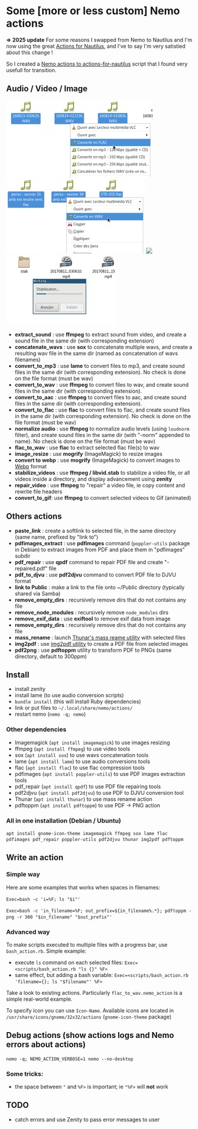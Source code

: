 # Some [more or less custom] Nemo actions

**=> 2025 update** For some reasons I swapped from Nemo to Nautilus and I'm now using the great [Actions for Nautilus](https://github.com/bassmanitram/actions-for-nautilus), and I've to say I'm very satistied about this change !

So I created a [Nemo actions to actions-for-nautilus](https://github.com/brunetton/Nemo-action-to-Nautilus-action-converter) script that I found very usefull for transition.

## Audio / Video / Image

![](screenshots/sound_conversion.png) ![](screenshots/flac_to_wav.png) ![](screenshots/image.webp) ![](screenshots/stabilize_videos.png)

  * **extract_sound** : use **ffmpeg** to extract sound from video, and create a sound file in the same dir (with corresponding extension)
  * **concatenate_wavs** : use **sox** to concatenate multiple wavs, and create a resulting wav file in the same dir (named as concatenation of wavs filenames)
  * **convert_to_mp3** : use **lame** to convert files to mp3, and create sound files in the same dir (with corresponding extension). No check is done on the file format (must be wav)
  * **convert_to_wav** : use **ffmpeg** to convert files to wav, and create sound files in the same dir (with corresponding extension).
  * **convert_to_aac** : use **ffmpeg** to convert files to aac, and create sound files in the same dir (with corresponding extension).
  * **convert_to_flac** : use **flac** to convert files to flac, and create sound files in the same dir (with corresponding extension). No check is done on the file format (must be wav)
  * **normalize audio** : use **ffmpeg** to normalize audio levels (using `loudnorm` filter), and create sound files in the same dir (with "-norm" appended to name). No check is done on the file format (must be wav)
  * **flac_to_wav** : use **flac** to extract selected flac file(s) to wav
  * **image_resize** : use **mogrify** (ImageMagick) to resize images
  * **convert to webp** : use **mogrify** (ImageMagick) to convert images to [Webp](https://en.wikipedia.org/wiki/WebP) format
  * **stabilize_videos** : use **ffmpeg / libvid.stab** to stabilize a video file, or all videos inside a directory, and display advancement using **zenity**
  * **repair_video** : use **ffmpeg** to "repair" a video file, ie copy content and rewrite file headers
  * **convert_to_gif**: use **ffmpeg** to convert selected videos to Gif (animated)

## Others actions

  * **paste_link** : create a softlink to selected file, in the same directory (same name, prefixed by "link to")
  * **pdfimages_extract** : use **pdfimages** command (`poppler-utils` package in Debian) to extract images from PDF and place them in "pdfimages" subdir
  * **pdf_repair** : use **qpdf** command to repair PDF file and create "-repaired.pdf" file
  * **pdf_to_djvu** : use **pdf2djvu** command to convert PDF file to DJVU format
  * **link to Public** : make a link to the file onto ~/Public directory (typically shared via Samba)
  * **remove_empty_dirs** : recursively remove dirs that do not contains any file
  * **remove_node_modules** : recursively remove `node_modules` dirs
  * **remove_exif_data** : use **exiftool** to remove exif data from image
  * **remove_empty_dirs** : recursively remove dirs that do not contains any file
  * **mass_rename** : launch [Thunar's mass reame utility](https://docs.xfce.org/xfce/thunar/bulk-renamer/start) with selected files
  * **img2pdf** : use [img2pdf utility](https://pypi.org/project/img2pdf/) to create a PDF file from selected images
  * **pdf2png** : use **pdftoppm** utility to transform PDF to PNGs (same directory, default to 300ppm)

## Install

  - install zenity
  - install lame (to use audio conversion scripts)
  - `bundle install` (this will install Ruby dependencies)
  - link or put files to `~/.local/share/nemo/actions/`
  - restart nemo (`nemo -q; nemo`)

### Other dependencies

  - Imagemagick (`apt install imagemagick`) to use images resizing
  - ffmpeg (`apt install ffmpeg`) to use video tools
  - sox (`apt install sox`) to use wavs concatenation tools
  - lame (`apt install lame`) to use audio conversions tools
  - flac (`apt install flac`) to use flac compression tools
  - pdfimages (`apt install poppler-utils`) to use PDF images extraction tools
  - pdf_repair (`apt install qpdf`) to use PDF file repairing tools
  - pdf2djvu (`apt install pdf2djvu`) to use PDF to DJVU conversion tool
  - Thunar (`apt install thunar`) to use mass rename action
  - pdftoppm (`apt install pdftoppm`) to use PDF -> PNG action

### All in one installation (Debian / Ubuntu)

    apt install gnome-icon-theme imagemagick ffmpeg sox lame flac pdfimages pdf_repair poppler-utils pdf2djvu thunar img2pdf pdftoppm

## Write an action

### Simple way

Here are some examples that works when spaces in filenames:

`Exec=bash -c 'i=%F; ls "$i"'`

`Exec=bash -c 'in_filename=%F; out_prefix=${in_filename%.*}; pdftoppm -png -r 300 "$in_filename" "$out_prefix"'`

### Advanced way

To make scripts executed to multiple files with a progress bar, use `bash_action.rb`. Simple example:
  - execute `ls` command on each selected files:
    `Exec=<scripts/bash_action.rb "ls {}" %F>`
  - same effect, but adding a bash variable:
    `Exec=<scripts/bash_action.rb 'filename={}; ls "$filename"' %F>`

Take a look to existing actions. Particularly `flac_to_wav.nemo_action` is a simple real-world example.

To specify icon you can use `Icon-Name`. Available icons are located in `/usr/share/icons/gnome/32x32/actions` (`gnome-icon-theme` package)

## Debug actions (show actions logs and Nemo errors about actions)

```
nemo -q; NEMO_ACTION_VERBOSE=1 nemo --no-desktop
```

### Some tricks:
- the space between `"` and `%F>` is important; ie `"%F>` will **not** work

## TODO

  * catch errors and use Zenity to pass error messages to user
